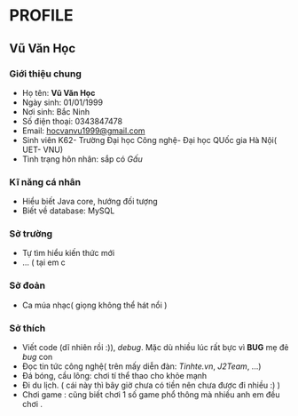 # PROFILE

## Vũ Văn Học

### Giới thiệu chung
- Họ tên: **Vũ Văn Học**
- Ngày sinh: 01/01/1999
- Nơi sinh: Bắc Ninh
- Số điện thoại: 0343847478
- Email: hocvanvu1999@gmail.com
- Sinh viên K62- Trường Đại học Công nghệ- Đại học QUốc gia Hà Nội( UET- VNU)
- Tình trạng hôn nhân: sắp có *Gấu*

### Kĩ năng cá nhân
- Hiểu biết Java core, hướng đối tượng
- Biết về database: MySQL

### Sở trường
- Tự tìm hiểu kiến thức mới
- ... ( tại em c
### Sở đoản
- Ca múa nhạc( giọng không thể hát nổi )


### Sở thích
- Viết code (dĩ nhiên rồi :)), *debug*. Mặc dù nhiều lúc rất bực vì **BUG** mẹ đẻ *bug* con 
- Đọc tin tức công nghệ( trên mấy diễn đàn: *Tinhte.vn*, *J2Team*, ...)
- Đá bóng, cầu lông: chơi tí thể thao cho khỏe mạnh 
- Đi du lịch. ( cái này thì bây giờ chưa có tiền nên chưa được đi nhiều :) )
- Chơi game : cũng biết chơi 1 số game phổ thông mà nhiều anh em đều chơi .


